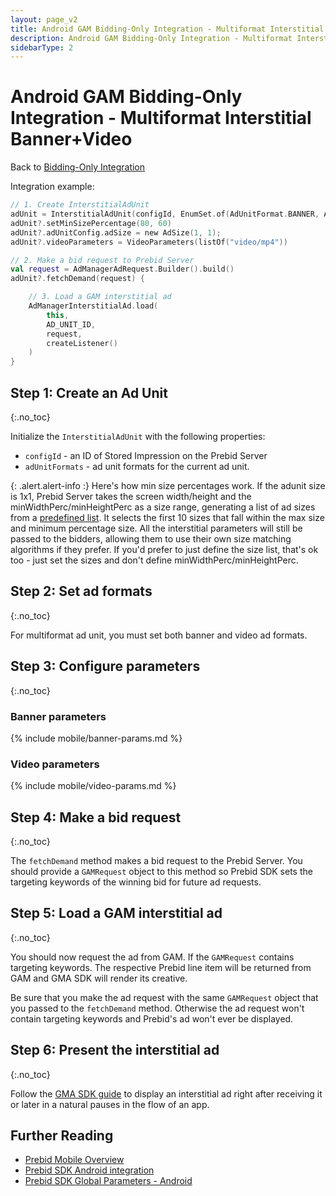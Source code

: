 ```yaml
---
layout: page_v2
title: Android GAM Bidding-Only Integration - Multiformat Interstitial Banner+Video
description: Android GAM Bidding-Only Integration - Multiformat Interstitial Banner+Video
sidebarType: 2
---
```


# Android GAM Bidding-Only Integration - Multiformat Interstitial Banner+Video

Back to [Bidding-Only Integration](/prebid-mobile/pbm-api/android/android-sdk-integration-gam-original-api.html#adunit-specific-instructions)

Integration example:

```kotlin
// 1. Create InterstitialAdUnit
adUnit = InterstitialAdUnit(configId, EnumSet.of(AdUnitFormat.BANNER, AdUnitFormat.VIDEO))
adUnit?.setMinSizePercentage(80, 60)
adUnit?.adUnitConfig.adSize = new AdSize(1, 1);
adUnit?.videoParameters = VideoParameters(listOf("video/mp4"))

// 2. Make a bid request to Prebid Server
val request = AdManagerAdRequest.Builder().build()
adUnit?.fetchDemand(request) {

    // 3. Load a GAM interstitial ad
    AdManagerInterstitialAd.load(
        this,
        AD_UNIT_ID,
        request,
        createListener()
    )
}
```

## Step 1: Create an Ad Unit
{:.no_toc}

Initialize the `InterstitialAdUnit` with the following properties:

- `configId` - an ID of Stored Impression on the Prebid Server
- `adUnitFormats` - ad unit formats for the current ad unit.

{: .alert.alert-info :}
Here's how min size percentages work. If the adunit size is 1x1, Prebid Server takes the screen width/height and the minWidthPerc/minHeightPerc as a size range, generating a list of ad sizes from a [predefined list](https://github.com/prebid/prebid-server/blob/master/config/interstitial.go). It selects the first 10 sizes that fall within the max size and minimum percentage size. All the interstitial parameters will still be passed to the bidders, allowing them to use their own size matching algorithms if they prefer. If you'd prefer to just define the size list, that's ok too - just set the sizes and don't define minWidthPerc/minHeightPerc.

## Step 2: Set ad formats
{:.no_toc}

For multiformat ad unit, you must set both banner and video ad formats.

## Step 3: Configure parameters
{:.no_toc}

### Banner parameters

{% include mobile/banner-params.md %}

### Video parameters

{% include mobile/video-params.md %}

## Step 4: Make a bid request
{:.no_toc}

The `fetchDemand` method makes a bid request to the Prebid Server. You should provide a `GAMRequest` object to this method so Prebid SDK sets the targeting keywords of the winning bid for future ad requests.

## Step 5: Load a GAM interstitial ad
{:.no_toc}

You should now request the ad from GAM. If the `GAMRequest` contains targeting keywords. The respective Prebid line item will be returned from GAM and GMA SDK will render its creative.

Be sure that you make the ad request with the same `GAMRequest` object that you passed to the `fetchDemand` method. Otherwise the ad request won't contain targeting keywords and Prebid's ad won't ever be displayed.

## Step 6: Present the interstitial ad
{:.no_toc}

Follow the [GMA SDK guide](https://developers.google.com/ad-manager/mobile-ads-sdk/android/interstitial#display_the_ad) to display an interstitial ad right after receiving it or later in a natural pauses in the flow of an app.

## Further Reading

- [Prebid Mobile Overview](/prebid-mobile/prebid-mobile.html)
- [Prebid SDK Android integration](/prebid-mobile/pbm-api/android/code-integration-android.html)
- [Prebid SDK Global Parameters - Android](/prebid-mobile/pbm-api/android/pbm-targeting-android.html)
